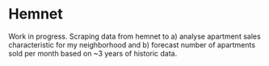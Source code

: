 # Hemnet

Work in progress. Scraping data from hemnet to a) analyse apartment sales characteristic for my neighborhood and b) forecast number of apartments sold per month based on ~3 years of historic data.

